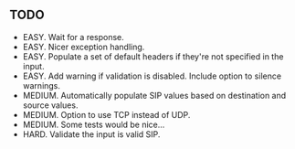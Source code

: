 ## TODO

- EASY.  Wait for a response.
- EASY.  Nicer exception handling.
- EASY.  Populate a set of default headers if they're not specified in the input.
- EASY.  Add warning if validation is disabled.  Include option to silence warnings.
- MEDIUM.  Automatically populate SIP values based on destination and source values.
- MEDIUM.  Option to use TCP instead of UDP.
- MEDIUM.  Some tests would be nice...
- HARD.  Validate the input is valid SIP.

